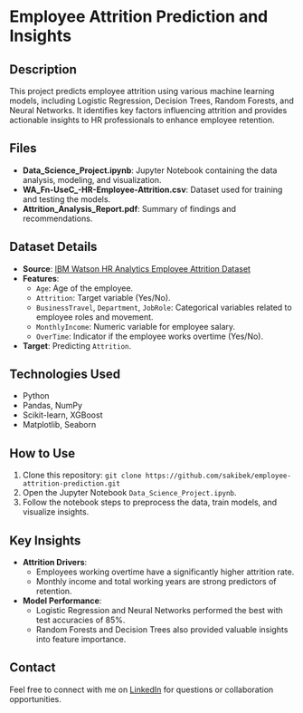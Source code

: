 # Employee Attrition Prediction and Insights

## Description
This project predicts employee attrition using various machine learning models, including Logistic Regression, Decision Trees, Random Forests, and Neural Networks. It identifies key factors influencing attrition and provides actionable insights to HR professionals to enhance employee retention.

## Files
- **Data_Science_Project.ipynb**: Jupyter Notebook containing the data analysis, modeling, and visualization.
- **WA_Fn-UseC_-HR-Employee-Attrition.csv**: Dataset used for training and testing the models.
- **Attrition_Analysis_Report.pdf**: Summary of findings and recommendations.

## Dataset Details
- **Source**: [IBM Watson HR Analytics Employee Attrition Dataset](https://www.ibm.com/communities/analytics/watson-analytics-blog/hr-employee-attrition/)
- **Features**:
  - `Age`: Age of the employee.
  - `Attrition`: Target variable (Yes/No).
  - `BusinessTravel`, `Department`, `JobRole`: Categorical variables related to employee roles and movement.
  - `MonthlyIncome`: Numeric variable for employee salary.
  - `OverTime`: Indicator if the employee works overtime (Yes/No).
- **Target**: Predicting `Attrition`.

## Technologies Used
- Python
- Pandas, NumPy
- Scikit-learn, XGBoost
- Matplotlib, Seaborn

## How to Use
1. Clone this repository: `git clone https://github.com/sakibek/employee-attrition-prediction.git`
2. Open the Jupyter Notebook `Data_Science_Project.ipynb`.
3. Follow the notebook steps to preprocess the data, train models, and visualize insights.

## Key Insights
- **Attrition Drivers**:
  - Employees working overtime have a significantly higher attrition rate.
  - Monthly income and total working years are strong predictors of retention.
- **Model Performance**:
  - Logistic Regression and Neural Networks performed the best with test accuracies of 85%.
  - Random Forests and Decision Trees also provided valuable insights into feature importance.

## Contact
Feel free to connect with me on [LinkedIn](https://www.linkedin.com/in/sakibek) for questions or collaboration opportunities.
